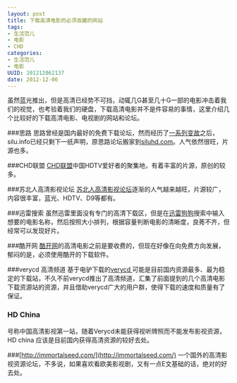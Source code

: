 ```yaml
---
layout: post
title: 下载高清电影的必须收藏的网站
tags: 
- 生活范儿
- 电影
- CHD
categories:
- 生活范儿
- 电影
UUID: 201212062137
date: 2012-12-06
---
```


虽然蓝光推出，但是高清已经势不可挡，动辄几G甚至几十G一部的电影冲击着我们的视觉，也考验着我们的硬盘，下载高清电影并不是件容易的事情，这里介绍几个比较好的下载高清电影、电视剧的网站和论坛。

###思路
思路曾经是国内最好的免费下载论坛，然而经历了<a href="http://www.ilili8.cn/post/silu.html">一系列变故</a>之后，silu.info已经只剩下一纸声明，原思路论坛搬家到<a href="http://www.siluhd.com/">siluhd.com</a>。人气依然很旺，片源也多。

###CHD联盟
<a href="http://www.chdtv.net/">CHD联盟</a>中国HDTV爱好者的聚集地，有着丰富的片源，原创的较多。

###苏北人高清影视论坛
<a href="http://subeiren.bbs.topzj.com/">苏北人高清影视论坛</a>逐渐的人气越来越旺，片源较广，内容很丰富，蓝光、HDTV、D9等都有。

###迅雷搜索
虽然迅雷里面没有专门的高清下载区，但是在<a href="http://movie.gougou.com/search?search=%E9%AB%98%E6%B8%85&amp;sortby=5&amp;suffix=&amp;id=10000002&amp;f=0">迅雷狗狗</a>搜索中输入想要的电影名称，然后按照大小排列，根据容量判断电影的清晰度，良莠不齐，但经常可以发现好片。

###酷开网
<a href="http://www.coocaa.com/">酷开网</a>的高清电影之前是要收费的，但现在好像在向免费方向发展，郁闷的是，必须使用酷开的下载软件。

###verycd 高清频道
基于电驴下载的<a href="http://www.verycd.com/">verycd </a>可能是目前国内资源最多、最为稳定的下载站，不久不前verycd推出了高清频道，汇集了前面提到的几个高清电影下载资源站的资源，并且借助verycd广大的用户群，使得下载的速度和质量有了保证。

### HD China
号称中国高清影视第一站，随着Verycd未能获得视听牌照而不能发布影视资源，HD china 应该是目前国内获得高清资源的较好去处。

###[http://immortalseed.com/](http://immortalseed.com/)
一个国外的高清影视资源论坛，不多说，如果喜欢看欧美影视剧，又有一点E文基础的话，绝对的好去处。

